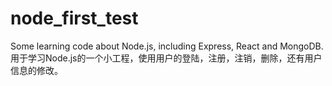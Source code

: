 # node_first_test
Some learning code about Node.js, including Express, React and MongoDB. 
用于学习Node.js的一个小工程，使用用户的登陆，注册，注销，删除，还有用户信息的修改。

